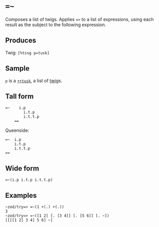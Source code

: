 `=~`
====

Composes a list of twigs. Applies `=>` to a list of expressions, using each result as the
subject to the following expression.

Produces
--------

Twig: `[%tssg p=tusk]`

Sample
------

`p` is a [`++tusk`](), a list of [twig]()s.

Tall form
---------

    =~    i.p
            i.t.p
            i.t.t.p
        ==

Queenside:

    =~  i.p
        i.t.p
        i.t.t.p
    ==


Wide form
---------

    =~(i.p i.t.p i.t.t.p)


Examples
--------

    ~zod/try=> =~(1 +(.) +(.))
    3
    ~zod/try=> =~([1 2] [. [3 4]] [. [5 6]] [. ~])
    [[[[1 2] 3 4] 5 6] ~]

